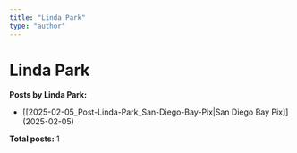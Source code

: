 ```yaml
---
title: "Linda Park"
type: "author"
---
```


# Linda Park

**Posts by Linda Park:**

- [[2025-02-05_Post-Linda-Park_San-Diego-Bay-Pix|San Diego Bay Pix]] (2025-02-05)

**Total posts:** 1
